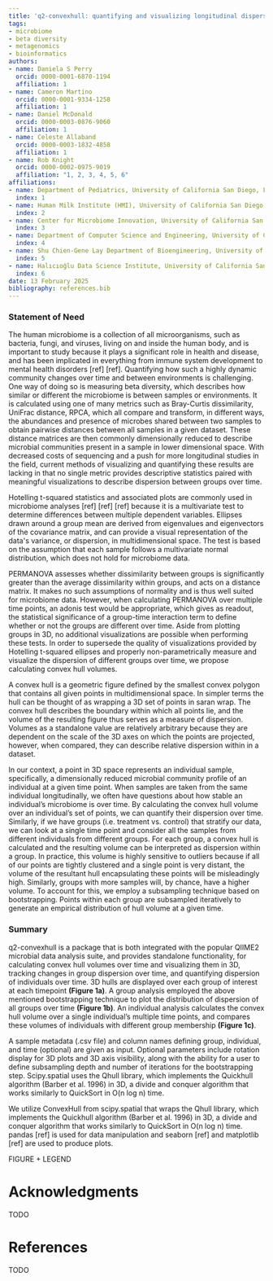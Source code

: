 ```yaml
---
title: 'q2-convexhull: quantifying and visualizing longitudinal dispersion in mircobiome datasets'
tags:
- microbiome
- beta diversity
- metagenomics
- bioinformatics
authors:
- name: Daniela S Perry
  orcid: 0000-0001-6870-1194
  affiliation: 1
- name: Cameron Martino
  orcid: 0000-0001-9334-1258
  affiliation: 1
- name: Daniel McDonald
  orcid: 0000-0003-0876-9060
  affiliation: 1
- name: Celeste Allaband
  orcid: 0000-0003-1832-4858
  affiliation: 1
- name: Rob Knight
  orcid: 0000-0002-0975-9019
  affiliation: "1, 2, 3, 4, 5, 6"
affiliations:
- name: Department of Pediatrics, University of California San Diego, La Jolla, CA, USA
  index: 1
- name: Human Milk Institute (HMI), University of California San Diego, La Jolla, CA, USA
  index: 2
- name: Center for Microbiome Innovation, University of California San Diego, La Jolla, CA, USA
  index: 3
- name: Department of Computer Science and Engineering, University of California San Diego, La Jolla, CA, USA
  index: 4
- name: Shu Chien-Gene Lay Department of Bioengineering, University of California San Diego, La Jolla, CA, USA
  index: 5
- name: Halıcıoğlu Data Science Institute, University of California San Diego, La Jolla, CA, USA
  index: 6
date: 13 February 2025
bibliography: references.bib
---
```

### Statement of Need

The human microbiome is a collection of all microorganisms, such as bacteria, fungi, and viruses, living on and inside the human body, and is important to study because it plays a significant role in health and disease, and has been implicated in everything from immune system development to mental health disorders [ref] [ref]. Quantifying how such a highly dynamic community changes over time and between environments is challenging. One way of doing so is measuring beta diversity, which describes how similar or different the microbiome is between samples or environments. It is calculated using one of many metrics such as Bray-Curtis dissimilarity, UniFrac distance, RPCA, which all compare and transform, in different ways, the abundances and presence of microbes shared between two samples to obtain pairwise distances between all samples in a given dataset. These distance matrices are then commonly dimensionally reduced to describe microbial communities present in a sample in lower dimensional space. With decreased costs of sequencing and a push for more longitudinal studies in the field, current methods of visualizing and quantifying these results are lacking in that no single metric provides descriptive statistics paired with meaningful visualizations to describe dispersion between groups over time.

Hotelling t-squared statistics and associated plots are commonly used in microbiome analyses [ref] [ref] [ref] because it is a multivariate test to determine differences between multiple dependent variables. Ellipses drawn around a group mean are derived from eigenvalues and eigenvectors of the covariance matrix, and can provide a visual representation of the data's variance, or dispersion, in multidimensional space. The test is based on the assumption that each sample follows a multivariate normal distribution, which does not hold for microbiome data.

PERMANOVA assesses whether dissimilarity between groups is significantly greater than the average dissimilarity within groups, and acts on a distance matrix. It makes no such assumptions of normality and is thus well suited for microbiome data. However, when calculating PERMANOVA over multiple time points, an adonis test would be appropriate, which gives as readout, the statistical significance of a group-time interaction term to define whether or not the groups are different over time. Aside from plotting groups in 3D, no additional visualizations are possible when performing these tests.
In order to supersede the quality of visualizations provided by Hotelling t-squared ellipses and properly non-parametrically measure and visualize the dispersion of different groups over time, we propose calculating convex hull volumes.

A convex hull is a geometric figure defined by the smallest convex polygon that contains all given points in multidimensional space. In simpler terms the hull can be thought of as wrapping a 3D set of points in saran wrap. The convex hull describes the boundary within which all points lie, and the volume of the resulting figure thus serves as a measure of dispersion. Volumes as a standalone value are relatively arbitrary because they are dependent on the scale of the 3D axes on which the points are projected, however, when compared, they can describe relative dispersion within in a dataset.

In our context, a point in 3D space represents an individual sample, specifically, a dimensionally reduced microbial community profile of an individual at a given time point. When samples are taken from the same individual longitudinally, we often have questions about how stable an individual’s microbiome is over time. By calculating the convex hull volume over an individual’s set of points, we can quantify their dispersion over time. 
Similarly, if we have groups (i.e. treatment vs. control) that stratify our data, we can look at a single time point and consider all the samples from different individuals from different groups. For each group, a convex hull is calculated and the resulting volume can be interpreted as dispersion within a group. In practice, this volume is highly sensitive to outliers because if all of our points are tightly clustered and a single point is very distant, the volume of the resultant hull encapsulating these points will be misleadingly high. Similarly, groups with more samples will, by chance, have a higher volume. To account for this, we employ a subsampling technique based on bootstrapping. Points within each group are subsampled iteratively to generate an empirical distribution of hull volume at a given time.

### Summary

q2-convexhull is a package that is both integrated with the popular QIIME2 microbial data analysis suite, and provides standalone functionality, for calculating convex hull volumes over time and visualizing them in 3D, tracking changes in group dispersion over time, and quantifying dispersion of individuals over time. 3D hulls are displayed over each group of interest at each timepoint **(Figure 1a)**. A group analysis employed the above mentioned bootstrapping technique to plot the distribution of dispersion of all groups over time **(Figure 1b)**. An individual analysis calculates the convex hull volume over a single individual’s multiple time points, and compares these volumes of individuals with different group membership **(Figure 1c)**.

A sample metadata (.csv file) and column names defining group, individual, and time (optional) are given as input. Optional parameters include rotation display for 3D plots and 3D axis visibility, along with the ability for a user to define subsampling depth and number of iterations for the bootstrapping step. 
Scipy.spatial uses the Qhull library, which implements the Quickhull algorithm (Barber et al. 1996) in 3D, a divide and conquer algorithm that works similarly to QuickSort in O(n log n) time.

We utilize ConvexHull from scipy.spatial that wraps the Qhull library, which implements the Quickhull algorithm (Barber et al. 1996) in 3D, a divide and conquer algorithm that works similarly to QuickSort in O(n log n) time. pandas [ref] is used for data manipulation and seaborn [ref] and matplotlib [ref] are used to produce plots.

FIGURE + LEGEND 

# Acknowledgments
TODO

# References
TODO